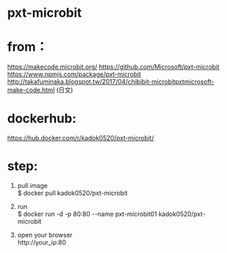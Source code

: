 # pxt-microbit
# from：
https://makecode.microbit.org/
https://github.com/Microsoft/pxt-microbit
https://www.npmjs.com/package/pxt-microbit
http://takafuminaka.blogspot.tw/2017/04/chibibit-microbitpxtmicrosoft-make-code.html (日文)

# dockerhub:
https://hub.docker.com/r/kadok0520/pxt-microbit/


# step:
1. pull image  
$ docker pull kadok0520/pxt-microbit

2. run  
$ docker run -d -p 80:80 --name pxt-microbit01 kadok0520/pxt-microbit

3. open your browser  
http://your_ip:80
